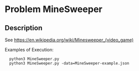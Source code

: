 # Problem MineSweeper
## Description
See https://en.wikipedia.org/wiki/Minesweeper_(video_game)

Examples of Execution:
```
  python3 MineSweeper.py
  python3 MineSweeper.py -data=MineSweeper-example.json
